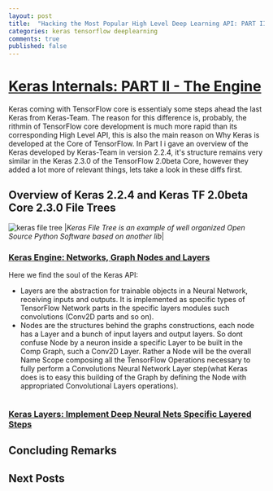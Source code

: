 ```yaml
---
layout: post
title:  "Hacking the Most Popular High Level Deep Learning API: PART II"
categories: keras tensorflow deeplearning
comments: true
published: false
---
```


# [Keras Internals: PART II - The Engine][kerasengine]
Keras coming with TensorFlow core is essentialy some steps ahead the last Keras from  Keras-Team. 
The reason for this difference is, probably, the rithmin of TensorFlow core development is much more rapid than its corresponding High Level API, this is also the main reason on Why Keras is developed at the Core of TensorFlow.
In Part I i gave an overview of the Keras developed by Keras-Team in version 2.2.4, it's structure remains very similar in the Keras 2.3.0 of the TensorFlow 2.0beta Core, however they added a lot more of relevant things, lets take a look in these diffs first.

## Overview of Keras 2.2.4 and Keras TF 2.0beta Core 2.3.0 File Trees

![keras file tree](/assets/kerasfiletree.png)
|*Keras File Tree is an example of well organized Open Source Python Software based on another lib*|
  
### [Keras Engine: Networks, Graph Nodes and Layers][kengine]

Here we find the soul of the Keras API: 
- Layers are the abstraction for trainable objects in a Neural Network, receiving inputs and outputs. It is implemented as specific types of TensorFlow Network parts in the specific layers modules such convolutions (Conv2D parts and so on).
- Nodes are the structures behind the graphs constructions, each node has a Layer and a bunch of input layers and output layers. So dont confuse Node by a neuron inside a specific Layer to be built in the Comp Graph, such a Conv2D Layer. Rather a Node will be the overall Name Scope composing all the TensorFlow Operations necessary to fully perform a Convolutions Neural Network Layer step(what Keras does is to easy this building of the Graph by defining the Node with appropriated Convolutional Layers operations).

```python   

``` 
### [Keras Layers: Implement Deep Neural Nets Specific Layered Steps][klayers]


## Concluding Remarks

## Next Posts

[kerasengine]: https://github.com/keras-team/keras/tree/master/keras/engine 
[tensorflowurl]: https://github.com/tensorflow
[dllibs]: https://en.wikipedia.org/wiki/Comparison_of_deep-learning_software#Deep-learning_software_by_name
[kbackend]: https://github.com/keras-team/keras/tree/master/keras/backend
[tfbackend]: https://github.com/keras-team/keras/blob/master/keras/backend/tensorflow_backend.py
[kengine]: https://github.com/keras-team/keras/blob/master/keras/engine
[kbase]: https://github.com/keras-team/keras/blob/master/keras/engine/base_layer.py
[knetworks]: https://github.com/keras-team/keras/blob/master/keras/engine/network.py
[klayers]: https://github.com/keras-team/keras/blob/master/keras/layers
[convolutions]: https://github.com/keras-team/keras/blob/master/keras/layers/convolutional.py
